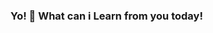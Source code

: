### Yo! 👋 What can i Learn from you today!

<!--
**MUHD-NAZEEF/MUHD-NAZEEF** is a ✨ _special_ ✨ repository because its `README.md` (this file) appears on your GitHub profile.

Here are some ideas to get you started:

- 🔭 I’m currently working on improving my Data modelling and visualization.
- 🌱 I’m currently learning Data Analtytics / Businesss Intelligence
- 👯 I’m looking to collaborate on anything Educating
- 🤔 I’m looking for help with MYSQL
- 💬 Ask me about my Data Analytic's Journey
- 📫 How to reach me: https://twitter.com/EL_hazeef?t=mbHFVYETOpII0WMExCfj3A&s=09
- 😄 Pronouns: [HE/HIM/HIS]
- ⚡ Fun fact: Passionate about Arsenal Football Club
-->
